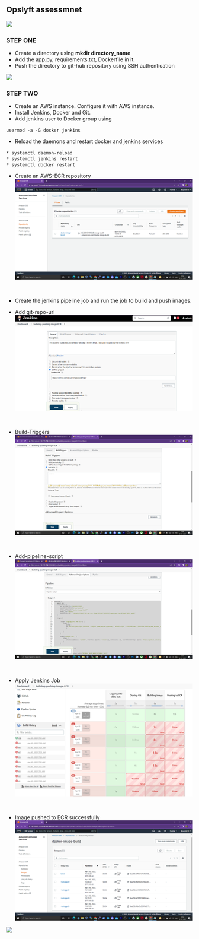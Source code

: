 ## Opslyft assessmnet
<a href="https://www.youtube.com/watch?v=dQw4w9WgXcQ"><img src="https://user-images.githubusercontent.com/73097560/115834477-dbab4500-a447-11eb-908a-139a6edaec5c.gif"></a>

### STEP ONE

* Create a directory using  **mkdir directory_name** 
* Add the app.py, requirements.txt, Dockerfile in it.
* Push the directory to git-hub repository using SSH authentication

<a href="https://www.youtube.com/watch?v=dQw4w9WgXcQ"><img src="https://user-images.githubusercontent.com/73097560/115834477-dbab4500-a447-11eb-908a-139a6edaec5c.gif"></a>
<br>

### STEP TWO

* Create an AWS instance. Configure it with AWS instance.
* Install Jenkins, Docker and Git.
* Add jenkins user to Docker group using 
 ```
 usermod -a -G docker jenkins
 
 ```
 * Reload the daemons and restart docker and jenkins services
 
 ```
 * systemctl daemon-reload
 * systemctl jenkins restart
 * systemctl docker restart
 
 ```
 
 * Create an AWS-ECR repository 
 ![title](AWS_ECR.png )
 <br>
 
 * Create the jenkins pipeline job and run the job to build and push images.
 
 * Add git-repo-url
 ![Add git-repo-url](pipeline-1.png)
 <br>
 
 * Build-Triggers
  ![Build-Triggers](build-trigger.png)
  <br>
  
  * Add-pipeline-script
  ![Add-pipeline-script](pipeline.png)
  <br>
  
  * Apply Jenkins Job
   ![Apply Jenkins Job](Jenkins-Pipeline.png)
   <br>
   
   * Image pushed to ECR successfully
   ![title](AWS-ECR-build.png )
  
  
  <a href="https://www.youtube.com/watch?v=dQw4w9WgXcQ"><img src="https://user-images.githubusercontent.com/73097560/115834477-dbab4500-a447-11eb-908a-139a6edaec5c.gif"></a>
 
 
